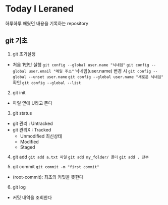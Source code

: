 # Today I Leraned
하루하루 배웠던 내용을 기록하는 repository


## git 기초
1. git 초기설정
- 처음 1번만 실행
`git config --global user.name "닉네임"`
`git config --global user.email "메일 주소"`
닉네임(user.name) 변경 시
`git config --global --unset user.name`
`git config --global user.name "새로운 닉네임"`
확인
`git config --global --list`

2. git init
- 파일 옆에 U라고 뜬다

3. git status
- git 관리 : Untracked
- git 관리X : Tracked
    - Unmodified 최신상태
    - Modified
    - Staged

4. git add
`git add a.txt 파일`
`git add my_folder/ 폴더`
`git add . 전부`

5. git commit
`git commit -m "first commit"`
- (root-commit): 최초의 커밋을 뜻한다

6. git log
- 커밋 내역을 조회한다
